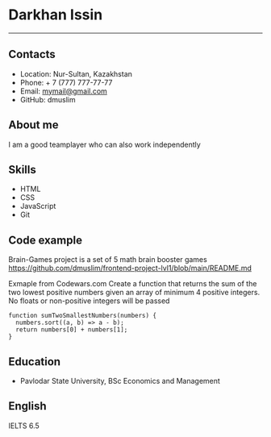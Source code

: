 # Darkhan Issin
***************
## Contacts
* Location: Nur-Sultan, Kazakhstan
* Phone: + 7 (777) 777-77-77
* Email: mymail@gmail.com
* GitHub: dmuslim
## About me
I am a good teamplayer who can also work independently
## Skills
* HTML
* CSS
* JavaScript
* Git
## Code example
Brain-Games project is a set of 5 math brain booster games
https://github.com/dmuslim/frontend-project-lvl1/blob/main/README.md

Exmaple from Codewars.com
Create a function that returns the sum of the two lowest positive numbers given an array of minimum 4 positive integers. No floats or non-positive integers will be passed
```
function sumTwoSmallestNumbers(numbers) {  
  numbers.sort((a, b) => a - b);
  return numbers[0] + numbers[1];
}
```
## Education
* Pavlodar State University, BSc Economics and Management
## English
IELTS 6.5
